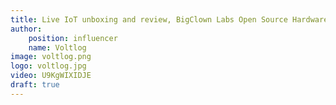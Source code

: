 ```yaml
---
title: Live IoT unboxing and review, BigClown Labs Open Source Hardware!
author:
    position: influencer
    name: Voltlog
image: voltlog.png
logo: voltlog.jpg
video: U9KgWIXIDJE
draft: true
---
```

